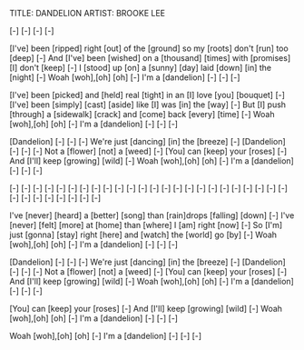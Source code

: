TITLE: DANDELION
ARTIST: BROOKE LEE

[-] [-] [-] [-]

[I've] been [ripped] right [out] of the [ground] 
so my [roots] don't [run] too [deep] [-]
And [I've] been [wished] on a [thousand] [times] 
with [promises] [I] don't [keep] [-]
I [stood] up [on] a [sunny] [day] 
laid [down] [in] the [night] [-]
Woah [woh],[oh] [oh] [-] 
I'm a [dandelion] [-] [-] [-]

[I've] been [picked] and [held] real [tight] 
in an [I] love [you] [bouquet] [-]
[I've] been [simply] [cast] [aside] 
like [I] was [in] the [way] [-]
But [I] push [through] a [sidewalk] [crack] 
and [come] back [every] [time] [-]
Woah [woh],[oh] [oh] [-] 
I'm a [dandelion] [-] [-] [-]

[Dandelion] [-] [-] [-]
We're just [dancing] [in] the [breeze] [-]
[Dandelion] [-] [-] [-]
Not a [flower] [not] a [weed] [-]
[You] can [keep] your [roses] [-] 
And [I'll] keep [growing] [wild] [-]
Woah [woh],[oh] [oh] [-] 
I'm a [dandelion] [-] [-] [-]

[-] [-] [-] [-]
[-] [-] [-] [-]
[-] [-] [-] [-]
[-] [-] [-] [-]
[-] [-] [-] [-]
[-] [-] [-] [-]
[-] [-] [-] [-]
[-] [-] [-] [-]


I've [never] [heard] a [bettеr] [song] 
than [rain]drops [falling] [down] [-]
I've [never] [fеlt] [more] at [home] 
than [where] I [am] right [now] [-]
So [I'm] just [gonna] [stay] right [here] 
and [watch] the [world] go [by] [-]
Woah [woh],[oh] [oh] [-] 
I'm a [dandelion] [-] [-] [-]

[Dandelion] [-] [-] [-]
We're just [dancing] [in] the [breeze] [-]
[Dandelion] [-] [-] [-] 
Not a [flower] [not] a [weed] [-]
[You] can [keep] your [roses] [-] 
And [I'll] keep [growing] [wild] [-]
Woah [woh],[oh] [oh] [-] 
I'm a [dandelion] [-] [-] [-]

[You] can [keep] your [roses] [-] 
And [I'll] keep [growing] [wild] [-]
Woah [woh],[oh] [oh] [-] 
I'm a [dandelion] [-] [-] [-]

Woah [woh],[oh] [oh] [-] 
I'm a [dandelion] [-] [-] [-]